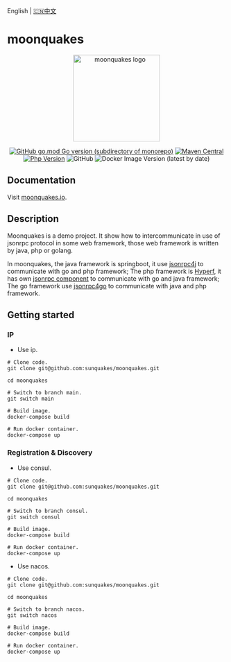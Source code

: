 English | [🇨🇳中文](README_ZH.md)
# moonquakes

<p align="center"><a href="https://moonquakes.io/" target="_blank" rel="noopener noreferrer"><img width="200" src="https://www.moonquakes.io/images/logo.png" alt="moonquakes logo"></a></p>
<p align="center">
    <a href="https://github.com/sunquakes/jsonrpc4go"><img alt="GitHub go.mod Go version (subdirectory of monorepo)" src="https://img.shields.io/github/go-mod/go-version/sunquakes/moonquakes?filename=go%2Fgo.mod"></a>
    <a href="https://github.com/sunquakes/jsonrpc4j"><img alt="Maven Central" src="https://img.shields.io/maven-central/v/com.sunquakes/jsonrpc4j"></a>
    <a href="https://github.com/hyperf/hyperf"><img src="https://img.shields.io/badge/hyperf-%3E=3.0-brightgreen.svg?maxAge=2592000" alt="Php Version"></a>
    <img alt="GitHub" src="https://img.shields.io/github/license/sunquakes/moonquakes?color=blue">
    <img alt="Docker Image Version (latest by date)" src="https://img.shields.io/docker/v/sunquakes/moonquakes?color=green">
</p> 

## Documentation
Visit [moonquakes.io](https://moonquakes.io).

## Description
Moonquakes is a demo project. It show how to intercommunicate in use of jsonrpc protocol in some web framework, those web framework is written by java, php or golang.

In moonquakes, the java framework is springboot, it use [jsonrpc4j](https://github.com/sunquakes/jsonrpc4j) to communicate with go and php framework; The php framework is [Hyperf](https://github.com/hyperf/hyperf), it has own [jsonrpc component](https://www.hyperf.wiki/3.0/#/en/json-rpc) to communicate with go and java framework; The go framework use [jsonrpc4go](https://github.com/sunquakes/jsonrpc4go) to communicate with java and php framework.

## Getting started
### IP
- Use ip. 
```shell
# Clone code.
git clone git@github.com:sunquakes/moonquakes.git

cd moonquakes

# Switch to branch main.
git switch main

# Build image.
docker-compose build

# Run docker container.
docker-compose up
```
### Registration & Discovery
- Use consul.
```shell
# Clone code.
git clone git@github.com:sunquakes/moonquakes.git

cd moonquakes

# Switch to branch consul.
git switch consul

# Build image.
docker-compose build

# Run docker container.
docker-compose up
```
- Use nacos.
```shell
# Clone code.
git clone git@github.com:sunquakes/moonquakes.git

cd moonquakes

# Switch to branch nacos.
git switch nacos

# Build image.
docker-compose build

# Run docker container.
docker-compose up
```
